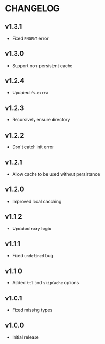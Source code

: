 # CHANGELOG

## v1.3.1
* Fixed `ENOENT` error

## v1.3.0
* Support non-persistent cache

## v1.2.4
* Updated `fs-extra`

## v1.2.3
* Recursively ensure directory

## v1.2.2
* Don't catch init error
## v1.2.1
* Allow cache to be used without persistance

## v1.2.0
* Improved local cacching

## v1.1.2
* Updated retry logic

## v1.1.1
* Fixed `undefined` bug

## v1.1.0
* Added `ttl` and `skipCache` options

## v1.0.1
* Fixed missing types
## v1.0.0
* Initial release